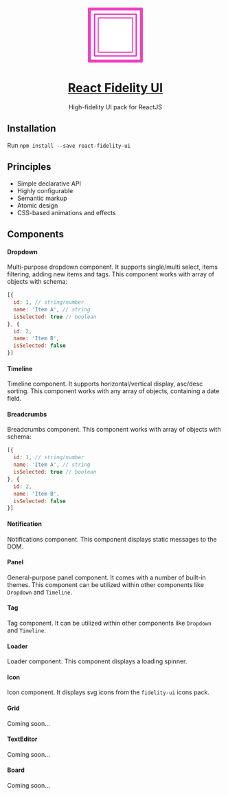 <!-- Logo -->
<p align="center">
  <a href="https://react.semantic-ui.com">
    <img height="128" width="128" src="./src/images/logo.png">
  </a>
</p>

<!-- Name -->
<h1 align="center">
  <a href="https://react.semantic-ui.com/">React Fidelity UI</a>
</h1>
<p align="center">High-fidelity UI pack for ReactJS</p>


## Installation

Run `npm install --save react-fidelity-ui`

## Principles

- Simple declarative API
- Highly configurable
- Semantic markup
- Atomic design
- CSS-based animations and effects

## Components

#### Dropdown
Multi-purpose dropdown component. It supports single/multi select, items filtering, adding new items and tags. This component works with array of objects with schema:

```javascript
[{
  id: 1, // string/number
  name: 'Item A', // string
  isSelected: true // boolean
}, {
  id: 2,
  name: 'Item B',
  isSelected: false
}]
```

#### Timeline
Timeline component. It supports horizontal/vertical display, asc/desc sorting. This component works with any array of objects, containing a date field.

#### Breadcrumbs
Breadcrumbs component. This component works with array of objects with schema:

```javascript
[{
  id: 1, // string/number
  name: 'Item A', // string
  isSelected: true // boolean
}, {
  id: 2,
  name: 'Item B',
  isSelected: false
}]
```

#### Notification
Notifications component. This component displays static messages to the DOM.

#### Panel
General-purpose panel component. It comes with a number of built-in themes. This component can be utilized within other components like `Dropdown` and `Timeline`.

#### Tag
Tag component. It can be utilized within other components like `Dropdown` and `Timeline`.

#### Loader
Loader component. This component displays a loading spinner.

#### Icon
Icon component. It displays svg icons from the `fidelity-ui` icons pack.

#### Grid
Coming soon...

#### TextEditor
Coming soon...

#### Board
Coming soon...
